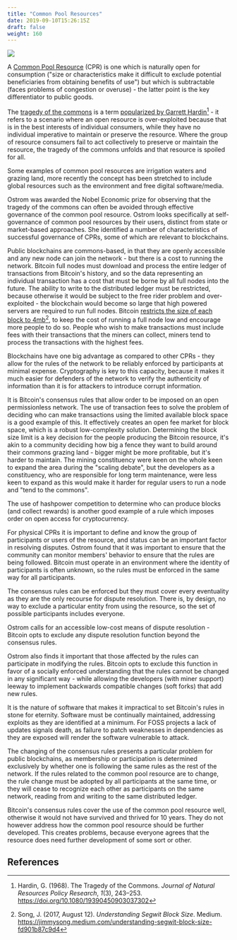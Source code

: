 ```yaml
---
title: "Common Pool Resources"
date: 2019-09-10T15:26:15Z
draft: false
weight: 160
---
```

![](/common-pool-resources.jpg)

A [Common Pool Resource](https://en.wikipedia.org/wiki/Common-pool_resource) (CPR) is one which is naturally open for consumption ("size or characteristics make it difficult to exclude potential beneficiaries from obtaining benefits of use") but which is subtractable (faces problems of congestion or overuse) - the latter point is the key differentiator to public goods. 

The [tragedy of the commons](https://en.wikipedia.org/wiki/Tragedy_of_the_commons) is a term [popularized by Garrett Hardin](http://science.sciencemag.org/content/sci/162/3859/1243.full.pdf)[^1] - it refers to a scenario where an open resource is over-exploited because that is in the best interests of individual consumers, while they have no individual imperative to maintain or preserve the resource. Where the group of resource consumers fail to act collectively to preserve or maintain the resource, the tragedy of the commons unfolds and that resource is spoiled for all.

Some examples of common pool resources are irrigation waters and grazing land, more recently the concept has been stretched to include global resources such as the environment and free digital software/media.

Ostrom was awarded the Nobel Economic prize for observing that the tragedy of the commons can often be avoided through effective governance of the common pool resource. Ostrom looks specifically at self-governance of common pool resources by their users, distinct from state or market-based approaches. She identified a number of characteristics of successful governance of CPRs, some of which are relevant to blockchains.

Public blockchains are commons-based, in that they are openly accessible and any new node can join the network - but there is a cost to running the network. Bitcoin full nodes must download and process the entire ledger of transactions from Bitcoin's history, and so the data representing an individual transaction has a cost that must be borne by all full nodes into the future. The ability to write to the distributed ledger must be restricted, because otherwise it would be subject to the free rider problem and over-exploited - the blockchain would become so large that high powered servers are required to run full nodes. Bitcoin [restricts the size of each block to 4mb](https://medium.com/@jimmysong/understanding-SegWit-block-size-fd901b87c9d4)[^2], to keep the cost of running a full node low and encourage more people to do so. People who wish to make transactions must include fees with their transactions that the miners can collect, miners tend to process the transactions with the highest fees.

Blockchains have one big advantage as compared to other CPRs - they allow for the rules of the network to be reliably enforced by participants at minimal expense. Cryptography is key to this capacity, because it makes it much easier for defenders of the network to verify the authenticity of information than it is for attackers to introduce corrupt information.

It is Bitcoin's consensus rules that allow order to be imposed on an open permissionless network. The use of transaction fees to solve the problem of deciding who can make transactions using the limited available block space is a good example of this. It effectively creates an open fee market for block space, which is a robust low-complexity solution. Determining the block size limit is a key decision for the people producing the Bitcoin resource, it's akin to a community deciding how big a fence they want to build around their commons grazing land - bigger might be more profitable, but it's harder to maintain. The mining constituency were keen  on the whole keen to expand the area during the "scaling debate", but the developers as a constituency, who are responsible for long term maintenance, were less keen to expand as this would make it harder for regular users to run a node and "tend to the commons".

The use of hashpower competition to determine who can produce blocks (and collect rewards) is another good example of a rule which imposes order on open access for cryptocurrency.

For physical CPRs it is important to define and know the group of participants or users of the resource, and status can be an important factor in resolving disputes. Ostrom found that it was important to ensure that the community can monitor members' behavior to ensure that the rules are being followed. Bitcoin must operate in an environment where the identity of participants is often unknown, so the rules must be enforced in the same way for all participants.

The consensus rules can be enforced but they must cover every eventuality as they are the only recourse for dispute resolution. There is, by design, no way to exclude a particular entity from using the resource, so the set of possible participants includes everyone. 

Ostrom calls for an accessible low-cost means of dispute resolution - Bitcoin opts to exclude any dispute resolution function beyond the consensus rules.

Ostrom also finds it important that those affected by the rules can participate in modifying the rules. Bitcoin opts to exclude this function in favor of a socially enforced understanding that the rules cannot be changed in any significant way - while allowing the developers (with miner support) leeway to implement backwards compatible changes (soft forks) that add new rules. 

It is the nature of software that makes it impractical to set Bitcoin's rules in stone for eternity. Software must be continually maintained, addressing exploits as they are identified at a minimum. For FOSS projects a lack of updates signals death, as failure to patch weaknesses in dependencies as they are exposed will render the software vulnerable to attack.

The changing of the consensus rules presents a particular problem for public blockchains, as membership or participation is determined exclusively by whether one is following the same rules as the rest of the network. If the rules related to the common pool resource are to change, the rule change must be adopted by all participants at the same time, or they will cease to recognize each other as participants on the same network, reading from and writing to the same distributed ledger.

Bitcoin's consensus rules cover the use of the common pool resource well, otherwise it would not have survived and thrived for 10 years. They do not however address how the common pool resource should be further developed. This creates problems, because everyone agrees that the resource does need further development of some sort or other. 

## References

[^1]: Hardin, G. (1968). The Tragedy of the Commons. *Journal of Natural Resources Policy Research*, *1*(3), 243–253. https://doi.org/10.1080/19390450903037302
[^2]: Song, J. (2017, August 12). *Understanding Segwit Block Size*. Medium. https://jimmysong.medium.com/understanding-segwit-block-size-fd901b87c9d4